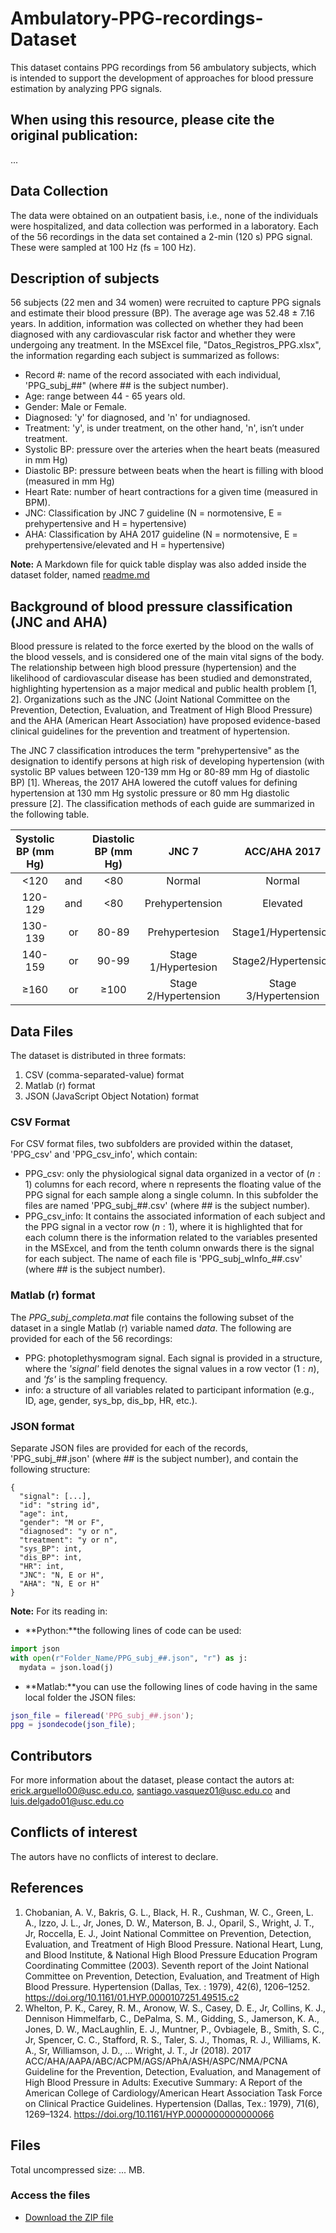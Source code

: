 # Ambulatory-PPG-recordings-Dataset
This dataset contains PPG recordings from 56 ambulatory subjects, which is intended to support the development of approaches for blood pressure estimation by analyzing PPG signals.

## When using this resource, please cite the original publication:
...

## Data Collection
The data were obtained on an outpatient basis, i.e., none of the individuals were hospitalized, and data collection was performed in a laboratory. Each of the 56 recordings in the data set contained a 2-min (120 s) PPG signal. These were sampled at 100 Hz (fs = 100 Hz).

## Description of subjects

56 subjects (22 men and 34 women) were recruited to capture PPG signals and estimate their blood pressure (BP). The average age was 52.48 ± 7.16 years. In addition, information was collected on whether they had been diagnosed with any cardiovascular risk factor and whether they were undergoing any treatment. In the MSExcel file, "Datos_Registros_PPG.xlsx", the information regarding each subject is summarized as follows:
  - Record #: name of the record associated with each individual, 'PPG_subj_##" (where ## is the subject number).
  - Age: range between 44 - 65 years old.
  - Gender: Male or Female.
  - Diagnosed: 'y' for diagnosed, and 'n' for undiagnosed.
  - Treatment: 'y', is under treatment, on the other hand, 'n', isn’t under treatment.
  - Systolic BP: pressure over the arteries when the heart beats (measured in mm Hg)
  - Diastolic BP: pressure between beats when the heart is filling with blood (measured in mm Hg)
  - Heart Rate: number of heart contractions for a given time (measured in BPM).
  - JNC: Classification by JNC 7 guideline (N = normotensive, E = prehypertensive and H = hypertensive)
  - AHA: Classification by AHA 2017 guideline (N = normotensive, E = prehypertensive/elevated and H = hypertensive)

**Note:** A Markdown file for quick table display was also added inside the dataset folder, named [readme.md](https://github.com/sanvsquezsz/Ambulatory-PPG-recordings-Dataset/blob/main/Dataset/readme.md)
## Background of blood pressure classification (JNC and AHA)
Blood pressure is related to the force exerted by the blood on the walls of the blood vessels, and is considered one of the main vital signs of the body. The relationship between high blood pressure (hypertension) and the likelihood of cardiovascular disease has been studied and demonstrated, highlighting hypertension as a major medical and public health problem [1, 2]. Organizations such as the JNC (Joint National Committee on the Prevention, Detection, Evaluation, and Treatment of High Blood Pressure) and the AHA (American Heart Association) have proposed evidence-based clinical guidelines for the prevention and treatment of hypertension.   

The JNC 7 classification introduces the term "prehypertensive" as the designation to identify persons at high risk of developing hypertension (with systolic BP values between 120-139 mm Hg or 80-89 mm Hg of diastolic BP) [1]. Whereas, the 2017 AHA lowered the cutoff values for defining hypertension at 130 mm Hg systolic pressure or 80 mm Hg diastolic pressure [2]. The classification methods of each guide are summarized in the following table.

| **Systolic BP (mm Hg)** |   | **Diastolic BP (mm Hg)** | **JNC 7** | **ACC/AHA 2017** |
| :---------------: | :-: | :----------------: | :---------: | :----------------: |
| <120 | and | <80 | Normal | Normal |
| 120-129 | and | <80 | Prehypertension | Elevated |
| 130-139 | or | 80-89 | Prehypertesion | Stage1/Hypertension|
| 140-159 | or | 90-99 | Stage 1/Hypertesion | Stage2/Hypertension |
| ≥160 | or | ≥100 | Stage 2/Hypertension | Stage 3/Hypertension |


## Data Files
The dataset is distributed in three formats:
1. CSV (comma-separated-value) format
2. Matlab (r) format
3. JSON (JavaScript Object Notation) format
### CSV Format
For CSV format files, two subfolders are provided within the dataset, 'PPG_csv' and 'PPG_csv_info', which contain: 

  - PPG_csv: only the physiological signal data organized in a vector of $(n:1)$ columns for each record, where n represents the floating value of the PPG signal for each sample along a single column. In this subfolder the files are named 'PPG_subj_##.csv' (where ## is the subject number).
  - PPG_csv_info: It contains the associated information of each subject and the PPG signal in a vector row $(n:1)$, where it is highlighted that for each column there is the information related to the variables presented in the MSExcel, and from the tenth column onwards there is the signal for each subject. The name of each file is 'PPG_subj_wInfo_##.csv' (where ## is the subject number).

### Matlab (r) format

The *PPG_subj_completa.mat* file contains the following subset of the dataset in a single Matlab (r) variable named *data*. The following are provided for each of the 56 recordings:
  - PPG: photoplethysmogram signal. Each signal is provided in a structure, where the *'signal'* field denotes the signal values in a row vector $(1:n)$, and *'fs'* is the sampling     frequency.
  - info: a structure of all variables related to participant information (e.g., ID, age, gender, sys_bp, dis_bp, HR, etc.). 
### JSON format
Separate JSON files are provided for each of the records, 'PPG_subj_##.json' (where ## is the subject number), and contain the following structure:

    {
      "signal": [...],             
      "id": "string id",       
      "age": int,                 
      "gender": "M or F",          
      "diagnosed": "y or n",  
      "treatment": "y or n",  
      "sys_BP": int,   
      "dis_BP": int,  
      "HR": int,   
      "JNC": "N, E or H",          
      "AHA": "N, E or H"           
    }

**Note:** For its reading in:
  - **Python:**the following lines of code can be used:
  ```Python
  import json
  with open(r"Folder_Name/PPG_subj_##.json", "r") as j:
    mydata = json.load(j)
  ```
  - **Matlab:**you can use the following lines of code having in the same local folder the JSON files:
  ```Matlab
  json_file = fileread('PPG_subj_##.json');
  ppg = jsondecode(json_file);
  ```
     
## Contributors
For more information about the dataset, please contact the autors at: erick.arguello00@usc.edu.co, santiago.vasquez01@usc.edu.co and luis.delgado01@usc.edu.co 
## Conflicts of interest
The autors have no conflicts of interest to declare.
## References
1. Chobanian, A. V., Bakris, G. L., Black, H. R., Cushman, W. C., Green, L. A., Izzo, J. L., Jr, Jones, D. W., Materson, B. J., Oparil, S., Wright, J. T., Jr, Roccella, E. J., Joint National Committee on Prevention, Detection, Evaluation, and Treatment of High Blood Pressure. National Heart, Lung, and Blood Institute, & National High Blood Pressure Education Program Coordinating Committee (2003). Seventh report of the Joint National Committee on Prevention, Detection, Evaluation, and Treatment of High Blood Pressure. Hypertension (Dallas, Tex. : 1979), 42(6), 1206–1252. https://doi.org/10.1161/01.HYP.0000107251.49515.c2
2. Whelton, P. K., Carey, R. M., Aronow, W. S., Casey, D. E., Jr, Collins, K. J., Dennison Himmelfarb, C., DePalma, S. M., Gidding, S., Jamerson, K. A., Jones, D. W., MacLaughlin, E. J., Muntner, P., Ovbiagele, B., Smith, S. C., Jr, Spencer, C. C., Stafford, R. S., Taler, S. J., Thomas, R. J., Williams, K. A., Sr, Williamson, J. D., … Wright, J. T., Jr (2018). 2017 ACC/AHA/AAPA/ABC/ACPM/AGS/APhA/ASH/ASPC/NMA/PCNA Guideline for the Prevention, Detection, Evaluation, and Management of High Blood Pressure in Adults: Executive Summary: A Report of the American College of Cardiology/American Heart Association Task Force on Clinical Practice Guidelines. Hypertension (Dallas, Tex.: 1979), 71(6), 1269–1324. https://doi.org/10.1161/HYP.0000000000000066
## Files
Total uncompressed size: ... MB.
### Access the files
  - [Download the ZIP file](https://github.com/sanvsquezsz/Ambulatory-PPG-recordings-Dataset/archive/refs/heads/main.zip)
